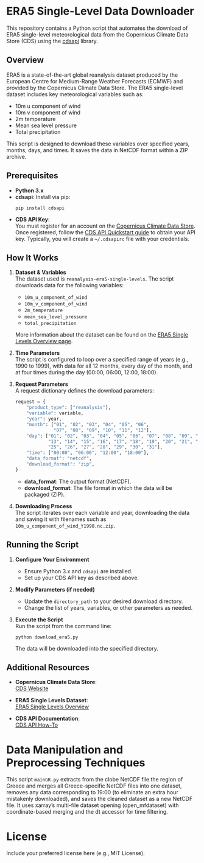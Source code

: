 # ERA5 Single-Level Data Downloader

This repository contains a Python script that automates the download of ERA5 single-level meteorological data from the Copernicus Climate Data Store (CDS) using the [cdsapi](https://cds.climate.copernicus.eu/api-how-to) library.

## Overview

ERA5 is a state-of-the-art global reanalysis dataset produced by the European Centre for Medium-Range Weather Forecasts (ECMWF) and provided by the Copernicus Climate Data Store. The ERA5 single-level dataset includes key meteorological variables such as:
- 10m u component of wind
- 10m v component of wind
- 2m temperature
- Mean sea level pressure
- Total precipitation

This script is designed to download these variables over specified years, months, days, and times. It saves the data in NetCDF format within a ZIP archive.

## Prerequisites

- **Python 3.x**  
- **cdsapi**: Install via pip:
  ```
  pip install cdsapi
  ```
- **CDS API Key**:  
  You must register for an account on the [Copernicus Climate Data Store](https://cds.climate.copernicus.eu/). Once registered, follow the [CDS API Quickstart guide](https://cds.climate.copernicus.eu/api-how-to) to obtain your API key. Typically, you will create a `~/.cdsapirc` file with your credentials.

## How It Works

1. **Dataset & Variables**  
   The dataset used is `reanalysis-era5-single-levels`. The script downloads data for the following variables:
   - `10m_u_component_of_wind`
   - `10m_v_component_of_wind`
   - `2m_temperature`
   - `mean_sea_level_pressure`
   - `total_precipitation`

   More information about the dataset can be found on the [ERA5 Single Levels Overview page](https://cds.climate.copernicus.eu/cdsapp#!/dataset/reanalysis-era5-single-levels).

2. **Time Parameters**  
   The script is configured to loop over a specified range of years (e.g., 1990 to 1999), with data for all 12 months, every day of the month, and at four times during the day (00:00, 06:00, 12:00, 18:00).

3. **Request Parameters**  
   A request dictionary defines the download parameters:
   ```python
   request = {
       "product_type": ["reanalysis"],
       "variable": variable,
       "year": year,
       "month": ["01", "02", "03", "04", "05", "06",
                 "07", "08", "09", "10", "11", "12"],
       "day": ["01", "02", "03", "04", "05", "06", "07", "08", "09", "10", "11", "12",
               "13", "14", "15", "16", "17", "18", "19", "20", "21", "22", "23", "24",
               "25", "26", "27", "28", "29", "30", "31"],
       "time": ["00:00", "06:00", "12:00", "18:00"],
       "data_format": "netcdf",
       "download_format": "zip",
   }
   ```
   - **data_format**: The output format (NetCDF).
   - **download_format**: The file format in which the data will be packaged (ZIP).

5. **Downloading Process**  
   The script iterates over each variable and year, downloading the data and saving it with filenames such as `10m_u_component_of_wind_Y1990.nc.zip`.

## Running the Script

1. **Configure Your Environment**  
   - Ensure Python 3.x and `cdsapi` are installed.
   - Set up your CDS API key as described above.

2. **Modify Parameters (if needed)**  
   - Update the `directory_path` to your desired download directory.
   - Change the list of years, variables, or other parameters as needed.

3. **Execute the Script**  
   Run the script from the command line:
   ```
   python download_era5.py
   ```

   The data will be downloaded into the specified directory.

## Additional Resources

- **Copernicus Climate Data Store**:  
  [CDS Website](https://cds.climate.copernicus.eu/)
  
- **ERA5 Single Levels Dataset**:  
  [ERA5 Single Levels Overview](https://cds.climate.copernicus.eu/cdsapp#!/dataset/reanalysis-era5-single-levels)

- **CDS API Documentation**:  
  [CDS API How-To](https://cds.climate.copernicus.eu/api-how-to)



# Data Manipulation and Preprocessing Techniques

This script `mainGR.py` extracts from the clobe NetCDF file the region of Greece and merges all Greece-specific NetCDF files into one dataset, removes any data corresponding to 19:00 (to eliminate an extra hour mistakenly downloaded), and saves the cleaned dataset as a new NetCDF file. It uses xarray’s multi-file dataset opening (open_mfdataset) with coordinate-based merging and the dt accessor for time filtering.



# License

Include your preferred license here (e.g., MIT License).
